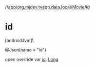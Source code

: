 //[app](../../../index.md)/[org.mjdev.tvapp.data.local](../index.md)/[Movie](index.md)/[id](id.md)

# id

[androidJvm]\

@Json(name = &quot;id&quot;)

open override var [id](id.md): [Long](https://kotlinlang.org/api/latest/jvm/stdlib/kotlin/-long/index.html)

